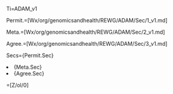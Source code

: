 Ti=ADAM_v1

Permit.=[Wx/org/genomicsandhealth/REWG/ADAM/Sec/1_v1.md]

Meta.=[Wx/org/genomicsandhealth/REWG/ADAM/Sec/2_v1.md]

Agree.=[Wx/org/genomicsandhealth/REWG/ADAM/Sec/3_v1.md]

Secs={Permit.Sec}<li>{Meta.Sec}<li>{Agree.Sec}

=[Z/ol/0]